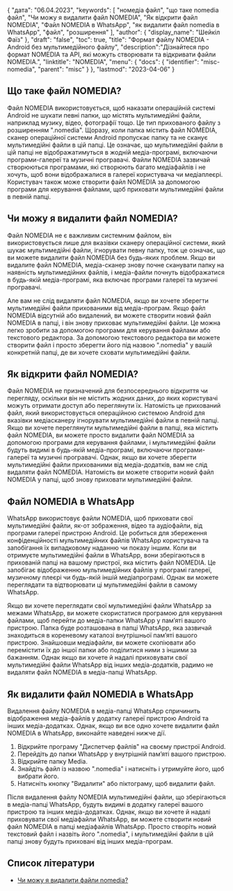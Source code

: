 {
"дата": "06.04.2023",
  "keywords": [
"номедіа файл",
"що таке nomedia файл",
"Чи можу я видалити файл NOMEDIA",
"Як відкрити файл NOMEDIA",
"Файл NOMEDIA в WhatsApp",
"як видалити файл nomedia в WhatsApp",
"файл",
"розширення"
],
  "author": {
"display_name": "Шейкіл Фаїз"
},
"draft": "false",
"toc": true,
"title": "Формат файлу NOMEDIA - Android без мультимедійного файлу",
  "description":"Дізнайтеся про формат NOMEDIA та API, які можуть створювати та відкривати файли NOMEDIA.",
"linktitle": "NOMEDIA",
  "menu": {
    "docs": {
      "identifier": "misc-nomedia",
      "parent": "misc"
}
},
"lastmod": "2023-04-06"
}

## Що таке файл NOMEDIA?

Файл NOMEDIA використовується, щоб наказати операційній системі Android не шукати певні папки, що містять мультимедійні файли, наприклад музику, відео, фотографії тощо. Це тип прихованого файлу з розширенням ".nomedia". Щоразу, коли папка містить файл NOMEDIA, сканер операційної системи Android пропускає папку та не сканує мультимедійні файли в цій папці. Це означає, що мультимедійні файли в цій папці не відображатимуться в жодній медіа-програмі, включаючи програми-галереї та музичні програвачі. Файли NOMEDIA зазвичай створюються програмами, які створюють багато медіафайлів і не хочуть, щоб вони відображалися в галереї користувача чи медіаплеєрі. Користувач також може створити файл NOMEDIA за допомогою програми для керування файлами, щоб приховати мультимедійні файли в певній папці.

## Чи можу я видалити файл NOMEDIA?

Файл NOMEDIA не є важливим системним файлом, він використовується лише для вказівки сканеру операційної системи, який шукає мультимедійні файли, ігнорувати певну папку, тож це означає, що ви можете видалити файл NOMEDIA без будь-яких проблем. Якщо ви видалите файл NOMEDIA, медіа-сканер знову почне сканувати папку на наявність мультимедійних файлів, і медіа-файли почнуть відображатися в будь-якій медіа-програмі, яка включає програми галереї та музичні програвачі.

Але вам не слід видаляти файл NOMEDIA, якщо ви хочете зберегти мультимедійні файли прихованими від медіа-програм. Якщо файл NOMEDIA відсутній або видалений, ви можете створити новий файл NOMEDIA в папці, і він знову приховає мультимедійні файли. Це можна легко зробити за допомогою програми для керування файлами або текстового редактора. За допомогою текстового редактора ви можете створити файл і просто зберегти його під назвою ".nomedia" у вашій конкретній папці, де ви хочете сховати мультимедійні файли.

## Як відкрити файл NOMEDIA?

Файл NOMEDIA не призначений для безпосереднього відкриття чи перегляду, оскільки він не містить жодних даних, до яких користувачі можуть отримати доступ або переглянути їх. Натомість це прихований файл, який використовується операційною системою Android для вказівки медіасканеру ігнорувати мультимедійні файли в певній папці. Якщо ви хочете переглянути мультимедійні файли в папці, яка містить файл NOMEDIA, ви можете просто видалити файл NOMEDIA за допомогою програми для керування файлами, і мультимедійні файли будуть видимі в будь-якій медіа-програмі, включаючи програми-галереї та музичні програвачі. Однак, якщо ви хочете зберегти мультимедійні файли прихованими від медіа-додатків, вам не слід видаляти файл NOMEDIA. Натомість ви можете створити новий файл NOMEDIA у папці, щоб знову приховати мультимедійні файли.

## Файл NOMEDIA в WhatsApp

WhatsApp використовує файли NOMEDIA, щоб приховати свої мультимедійні файли, як-от зображення, відео та аудіофайли, від програми галереї пристрою Android. Це робиться для збереження конфіденційності мультимедійних файлів WhatsApp користувача та запобігання їх випадковому наданню чи показу іншим. Коли ви отримуєте мультимедійні файли в WhatsApp, вони зберігаються в прихованій папці на вашому пристрої, яка містить файл NOMEDIA. Це запобігає відображенню мультимедійних файлів у програмі галереї, музичному плеєрі чи будь-якій іншій медіапрограмі. Однак ви можете переглядати та відтворювати ці мультимедійні файли в самому WhatsApp.

Якщо ви хочете переглядати свої мультимедійні файли WhatsApp за межами WhatsApp, ви можете скористатися програмою для керування файлами, щоб перейти до медіа-папки WhatsApp у пам’яті вашого пристрою. Папка буде розташована в папці WhatsApp, яка зазвичай знаходиться в кореневому каталозі внутрішньої пам’яті вашого пристрою. Знайшовши медіафайли, ви можете скопіювати або перемістити їх до іншої папки або поділитися ними з іншими за бажанням. Однак якщо ви хочете й надалі приховувати свої мультимедійні файли WhatsApp від інших медіа-додатків, радимо не видаляти файл NOMEDIA в медіа-папці WhatsApp.

## Як видалити файл NOMEDIA в WhatsApp

Видалення файлу NOMEDIA в медіа-папці WhatsApp спричинить відображення медіа-файлів у додатку галереї пристрою Android та інших медіа-додатках. Однак, якщо ви все одно хочете видалити файл NOMEDIA в WhatsApp, виконайте наведені нижче дії.

1. Відкрийте програму "Диспетчер файлів" на своєму пристрої Android.
2. Перейдіть до папки WhatsApp у внутрішній пам’яті вашого пристрою.
3. Відкрийте папку Media.
4. Знайдіть файл із назвою ".nomedia" і натисніть і утримуйте його, щоб вибрати його.
5. Натисніть кнопку "Видалити" або піктограму, щоб видалити файл.

Після видалення файлу NOMEDIA мультимедійні файли, що зберігаються в медіа-папці WhatsApp, будуть видимі в додатку галереї вашого пристрою та інших медіа-додатках. Однак, якщо ви хочете й надалі приховувати свої медіафайли WhatsApp, ви можете створити новий файл NOMEDIA в папці медіафайлів WhatsApp. Просто створіть новий текстовий файл і назвіть його ".nomedia", і мультимедійні файли в цій папці знову будуть приховані від інших медіа-програм.

## Список літератури
* [Чи можу я видалити файли nomedia?](https://www.quora.com/Can-I-delete-nomedia-files)


